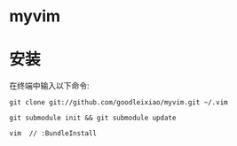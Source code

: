 myvim
=====


安装
====

在终端中输入以下命令:

    git clone git://github.com/goodleixiao/myvim.git ~/.vim

    git submodule init && git submodule update

    vim  // :BundleInstall
